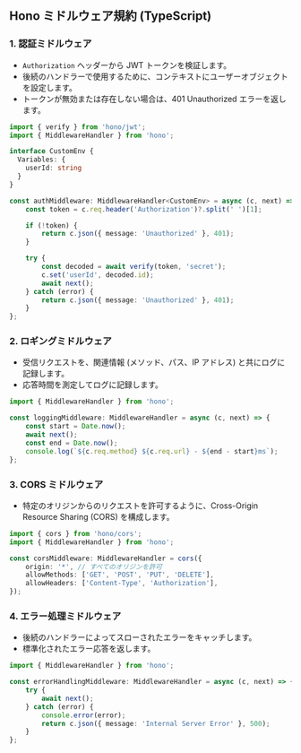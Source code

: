 ## Hono ミドルウェア規約 (TypeScript)

### 1. 認証ミドルウェア

-   `Authorization` ヘッダーから JWT トークンを検証します。
-   後続のハンドラーで使用するために、コンテキストにユーザーオブジェクトを設定します。
-   トークンが無効または存在しない場合は、401 Unauthorized エラーを返します。

```typescript
import { verify } from 'hono/jwt';
import { MiddlewareHandler } from 'hono';

interface CustomEnv {
  Variables: {
    userId: string
  }
}

const authMiddleware: MiddlewareHandler<CustomEnv> = async (c, next) => {
    const token = c.req.header('Authorization')?.split(' ')[1];

    if (!token) {
        return c.json({ message: 'Unauthorized' }, 401);
    }

    try {
        const decoded = await verify(token, 'secret');
        c.set('userId', decoded.id);
        await next();
    } catch (error) {
        return c.json({ message: 'Unauthorized' }, 401);
    }
};
```

### 2. ロギングミドルウェア

-   受信リクエストを、関連情報 (メソッド、パス、IP アドレス) と共にログに記録します。
-   応答時間を測定してログに記録します。

```typescript
import { MiddlewareHandler } from 'hono';

const loggingMiddleware: MiddlewareHandler = async (c, next) => {
    const start = Date.now();
    await next();
    const end = Date.now();
    console.log(`${c.req.method} ${c.req.url} - ${end - start}ms`);
};
```

### 3. CORS ミドルウェア

-   特定のオリジンからのリクエストを許可するように、Cross-Origin Resource Sharing (CORS) を構成します。

```typescript
import { cors } from 'hono/cors';
import { MiddlewareHandler } from 'hono';

const corsMiddleware: MiddlewareHandler = cors({
    origin: '*', // すべてのオリジンを許可
    allowMethods: ['GET', 'POST', 'PUT', 'DELETE'],
    allowHeaders: ['Content-Type', 'Authorization'],
});
```

### 4. エラー処理ミドルウェア

-   後続のハンドラーによってスローされたエラーをキャッチします。
-   標準化されたエラー応答を返します。

```typescript
import { MiddlewareHandler } from 'hono';

const errorHandlingMiddleware: MiddlewareHandler = async (c, next) => {
    try {
        await next();
    } catch (error) {
        console.error(error);
        return c.json({ message: 'Internal Server Error' }, 500);
    }
};
